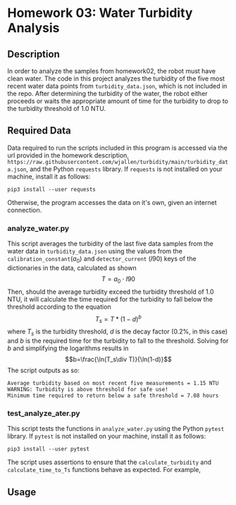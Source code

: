 # Homework 03: Water Turbidity Analysis

## Description
In order to analyze the samples from homework02, the robot must have clean water. The code in this project analyzes the turbidity of the five most recent water data points from `turbidity_data.json`, which is not included in the repo. After determining the turbidity of the water, the robot either proceeds or waits the appropriate amount of time for the turbidity to drop to the turbidity threshold of 1.0 NTU.

## Required Data
Data required to run the scripts included in this program is accessed via the url provided in the homework description, `https://raw.githubusercontent.com/wjallen/turbidity/main/turbidity_data.json`, and the Python `requests` library. If `requests` is not installed on your machine, install it as follows:
```
pip3 install --user requests
```
Otherwise, the program accesses the data on it's own, given an internet connection.

### analyze_water.py
This script averages the turbidity of the last five data samples from the water data in `turbidity_data.json` using the values from the `calibration_constant`($a_0$) and `detector_current` ($I90$) keys of the dictionaries in the data, calculated as shown
$$T=a_0\cdot I90$$
Then, should the average turbidity exceed the turbidity threshold of 1.0 NTU, it will calculate the time required for the turbidity to fall below the threshold according to the equation
$$T_s=T*(1-d)^b$$
where $T_s$ is the turbidity threshold, $d$ is the decay factor (0.2%, in this case) and $b$ is the required time for the turbidity to fall to the threshold. Solving for $b$ and simplifying the logarithms results in
$$b=\frac{\ln(T_s\div T)}{\ln(1-d)}$$
The script outputs as so:
```
Average turbidity based on most recent five measurements = 1.15 NTU
WARNING: Turbidity is above threshold for safe use!
Minimum time required to return below a safe threshold = 7.08 hours
```

### test_analyze_ater.py
This script tests the functions in `analyze_water.py` using the Python `pytest` library. If `pytest` is not installed on your machine, install it as follows:
```
pip3 install --user pytest
```
The script uses assertions to ensure that the `calculate_turbidity` and `calculate_time_to_Ts` functions behave as expected. For example,

## Usage
